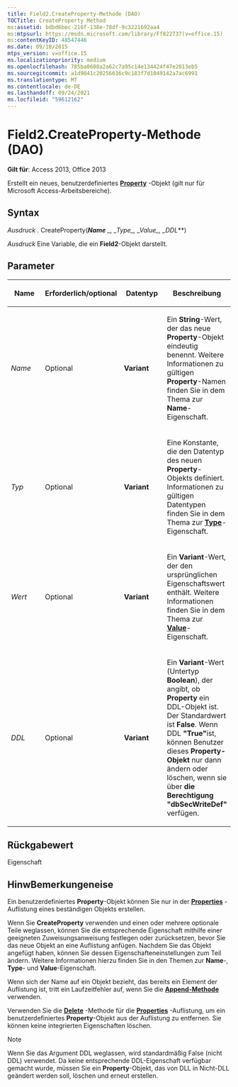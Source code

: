 ```yaml
---
title: Field2.CreateProperty-Methode (DAO)
TOCTitle: CreateProperty Method
ms:assetid: bdbd6bec-216f-138e-78df-9c3221692aa4
ms:mtpsurl: https://msdn.microsoft.com/library/Ff822737(v=office.15)
ms:contentKeyID: 48547446
ms.date: 09/18/2015
mtps_version: v=office.15
ms.localizationpriority: medium
ms.openlocfilehash: 785ba0608a2a62c7a95c14e134424f47e2013eb5
ms.sourcegitcommit: a1d9041c20256616c9c183f7d1049142a7ac6991
ms.translationtype: MT
ms.contentlocale: de-DE
ms.lasthandoff: 09/24/2021
ms.locfileid: "59612162"
---
```

# <a name="field2createproperty-method-dao"></a>Field2.CreateProperty-Methode (DAO)

**Gilt für**: Access 2013, Office 2013

Erstellt ein neues, benutzerdefiniertes **[Property](property-object-dao.md)** -Objekt (gilt nur für Microsoft Access-Arbeitsbereiche).

## <a name="syntax"></a>Syntax

*Ausdruck* . CreateProperty(***Name** _, _*_Type_*_, _*_Value_*_, _*_DDL_**)

*Ausdruck* Eine Variable, die ein **Field2**-Objekt darstellt.

## <a name="parameters"></a>Parameter

<table>
<colgroup>
<col style="width: 25%" />
<col style="width: 25%" />
<col style="width: 25%" />
<col style="width: 25%" />
</colgroup>
<thead>
<tr class="header">
<th><p>Name</p></th>
<th><p>Erforderlich/optional</p></th>
<th><p>Datentyp</p></th>
<th><p>Beschreibung</p></th>
</tr>
</thead>
<tbody>
<tr class="odd">
<td><p><em>Name</em></p></td>
<td><p>Optional</p></td>
<td><p><strong>Variant</strong></p></td>
<td><p>Ein <strong>String</strong>-Wert, der das neue <strong>Property</strong>-Objekt eindeutig benennt. Weitere Informationen zu gültigen <strong>Property</strong>-Namen finden Sie in dem Thema zur <strong>Name</strong>-Eigenschaft.</p></td>
</tr>
<tr class="even">
<td><p><em>Typ</em></p></td>
<td><p>Optional</p></td>
<td><p><strong>Variant</strong></p></td>
<td><p>Eine Konstante, die den Datentyp des neuen <strong>Property</strong>-Objekts definiert. Informationen zu gültigen Datentypen finden Sie in dem Thema zur <strong><a href="field-type-property-dao.md">Type</a></strong>-Eigenschaft.</p></td>
</tr>
<tr class="odd">
<td><p><em>Wert</em></p></td>
<td><p>Optional</p></td>
<td><p><strong>Variant</strong></p></td>
<td><p>Ein <strong>Variant</strong>-Wert, der den ursprünglichen Eigenschaftswert enthält. Weitere Informationen finden Sie in dem Thema zur <strong><a href="field-value-property-dao.md">Value</a></strong>-Eigenschaft.</p></td>
</tr>
<tr class="even">
<td><p><em>DDL</em></p></td>
<td><p>Optional</p></td>
<td><p><strong>Variant</strong></p></td>
<td><p>Ein <strong>Variant</strong>-Wert (Untertyp <strong>Boolean</strong>), der angibt, ob <strong>Property</strong> ein DDL-Objekt ist. Der Standardwert ist <strong>False</strong>. Wenn DDL <strong>"True"</strong>ist, können Benutzer dieses <strong>Property-Objekt</strong> nur dann ändern oder löschen, wenn sie über <strong>die Berechtigung "dbSecWriteDef"</strong> verfügen.</p></td>
</tr>
</tbody>
</table>


## <a name="return-value"></a>Rückgabewert

Eigenschaft

## <a name="remarks"></a>HinwBemerkungeneise

Ein benutzerdefiniertes **Property**-Objekt können Sie nur in der **[Properties](properties-collection-dao.md)** -Auflistung eines beständigen Objekts erstellen.

Wenn Sie **CreateProperty** verwenden und einen oder mehrere optionale Teile weglassen, können Sie die entsprechende Eigenschaft mithilfe einer geeigneten Zuweisungsanweisung festlegen oder zurücksetzen, bevor Sie das neue Objekt an eine Auflistung anfügen. Nachdem Sie das Objekt angefügt haben, können Sie dessen Eigenschafteneinstellungen zum Teil ändern. Weitere Informationen hierzu finden Sie in den Themen zur **Name**-, **Type**- und **Value**-Eigenschaft.

Wenn sich der Name auf ein Objekt bezieht, das bereits ein Element der Auflistung ist, tritt ein Laufzeitfehler auf, wenn Sie die **[Append-Methode](fields-append-method-dao.md)** verwenden.

Verwenden Sie die [**Delete**](fields-delete-method-dao.md) -Methode für die [**Properties**](properties-collection-dao.md) -Auflistung, um ein benutzerdefiniertes **Property**-Objekt aus der Auflistung zu entfernen. Sie können keine integrierten Eigenschaften löschen.


> [!NOTE]
> Wenn Sie das Argument DDL weglassen, wird standardmäßig False (nicht DDL) verwendet. Da keine entsprechende DDL-Eigenschaft verfügbar gemacht wurde, müssen Sie ein **Property**-Objekt, das von DLL in Nicht-DLL geändert werden soll, löschen und erneut erstellen.


